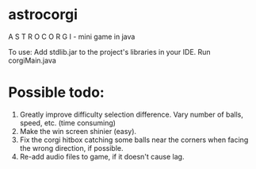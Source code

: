# astrocorgi
 A S T R O C O R G I - mini game in java
 
To use: Add stdlib.jar to the project's libraries in your IDE. Run corgiMain.java
 
# Possible todo:
 1. Greatly improve difficulty selection difference. Vary number of balls, speed, etc. (time consuming)
 2. Make the win screen shinier (easy).
 3. Fix the corgi hitbox catching some balls near the corners when facing the wrong direction, if possible.
 4. Re-add audio files to game, if it doesn't cause lag.
